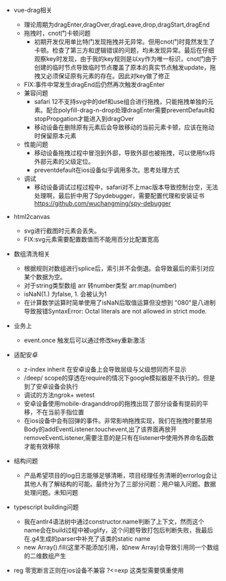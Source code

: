 - vue-drag相关
  - 理论周期为dragEnter,dragOver,dragLeave,drop,dragStart,dragEnd
  - 拖拽时，cnot门卡顿问题
    - 初期开发仅用单比特门发现拖拽并无异常。但用cnot门时竟然发生了卡顿。检查了第三方和逻辑错误的问题，均未发现异常。最后在仔细观察key时发现，由于我的key规则是以xy作为唯一标识，cnot门由于创建的临时节点导致临时节点覆盖了原本的真实节点触发update，拖拽又必须保证原有元素的存在。因此对key做了修正 
  - FIX:事件中常发生dragEnd后仍然再次触发dragEnter
  - 兼容问题
    - safari 12不支持svg中的def和use组合进行拖拽，只能拖拽单独的元素。配合polyfill-drag-n-drop处理dragEnter需要preventDefault和stopPropgation才能进入到dragOver
    - 移动设备在删除原有元素后会导致移动的当前元素卡顿，应该在拖动时保留原本元素
  - 性能问题
    - 移动设备拖拽过程中冒泡到外部，导致外部也被拖拽，可以使用fix将外部元素的父级定位。
    - preventdefault在ios设备似乎调用多次。思考处理方式
  - 调试
    - 移动设备调试过程过程中，safari对不上mac版本导致控制台空，无法处理啊，最后折中用了Spydebugger，需要配置代理和安装证书 https://github.com/wuchangming/spy-debugger
- html2canvas
  - svg进行截图时元素会丢失。
  - FIX:svg元素需要配置数值而不能用百分比配置宽高

- 数组清洗相关
  - 根据规则对数组进行splice后，索引并不会倒退。会导致最后的索引对应某个数据为空。
  - 对于string类型数组 arr 转number类型 arr.map(number)
  - isNaN(1.) 为false, 1. 会被认为1
  - 在计算数学运算时简单使用了isNaN后取值运算但没想到 "080"是八进制导致报错SyntaxError: Octal literals are not allowed in strict mode.
- 业务上
  - event.once 触发后可以通过修改key重新激活
- 适配安卓
  - z-index inherit 在安卓设备上会导致层级与父级想同而不显示
  - /deep/ scope的穿透在require的情况下google模拟器是不执行的。但是到了安卓设备会执行
  - 调试的方法ngrok+ wetest
  - 安卓设备使用mobile-draganddrop的拖拽出现了部分设备有提前的平移，不在当前手指位置
  - 在ios设备中会有回弹的事件。非常影响拖拽实现，我们在拖拽时要禁用Body的addEventListener.touchevent,出了该界面再放开removeEventListener,需要注意的是只有在listener中使用外界命名函数才能有效移除
- 结构问题
  - 产品希望项目的log日志能够足够清晰，项目经理任务清晰的errorlog会让其他人有了解结构的可能。最终分为了三部分问题：用户输入问题。数据处理问题。未知问题

- typescript building问题
  - 我在antlr4语法树中通过constructor.name判断了上下文，然而这个name会在build过程中被uglify，这个问题导致打包后判断失败，我最后在.g4生成的parser中补充了该类的static name
  - new Array().fill(这里不能添加引用，如new Array)会导致引用同一个数组的二维数组产生
- reg 零宽断言正则在ios设备不兼容 ?<=exp 这类型需要慎重使用
